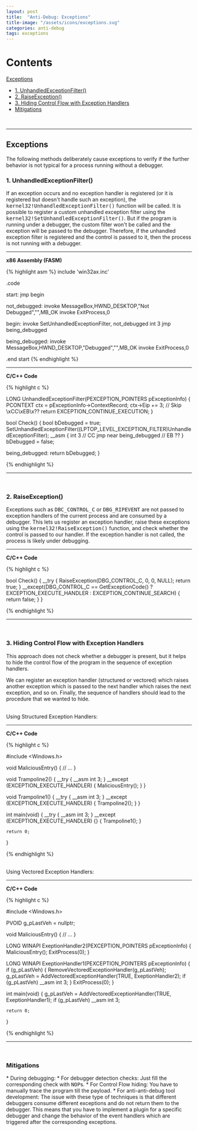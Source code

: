 ```yaml
---
layout: post
title:  "Anti-Debug: Exceptions"
title-image: "/assets/icons/exceptions.svg"
categories: anti-debug 
tags: exceptions
---
```


<h1>Contents</h1>

[Exceptions](#exceptions)

* [1. UnhandledExceptionFilter()](#unhandledexceptionfilter)
* [2. RaiseException()](#raiseexception)
* [3. Hiding Control Flow with Exception Handlers](#hiding-cf-with-eh)
* [Mitigations](#mitigations)
<br />

<hr class="space">

<h2><a class="a-dummy" name="exceptions">Exceptions</a></h2>
The following methods deliberately cause exceptions to verify if the further behavior is not typical for a process running without a debugger.

<br />
<h3><a class="a-dummy" name="unhandledexceptionfilter">1. UnhandledExceptionFilter()</a></h3>
If an exception occurs and no exception handler is registered (or it is registered but doesn't handle such an exception), the <tt>kernel32!UnhandledExceptionFilter()</tt> function will be called. It is possible to register a custom unhandled exception filter using the <tt>kernel32!SetUnhandledExceptionFilter()</tt>. But if the program is running under a debugger, the custom filter won't be called and the exception will be passed to the debugger. Therefore, if the unhandled exception filter is registered and the control is passed to it, then the process is not running with a debugger.

<hr class="space">

<b>x86 Assembly (FASM)</b>
<p></p>

{% highlight asm %}
include 'win32ax.inc'

.code

start:
        jmp begin

not_debugged:
        invoke  MessageBox,HWND_DESKTOP,"Not Debugged","",MB_OK
        invoke  ExitProcess,0

begin:
        invoke SetUnhandledExceptionFilter, not_debugged
        int  3
        jmp  being_debugged

being_debugged:
        invoke  MessageBox,HWND_DESKTOP,"Debugged","",MB_OK
        invoke  ExitProcess,0

.end start
{% endhighlight %}

<hr class="space">

<b>C/C++ Code</b>
<p></p>

{% highlight c %}

LONG UnhandledExceptionFilter(PEXCEPTION_POINTERS pExceptionInfo)
{
    PCONTEXT ctx = pExceptionInfo->ContextRecord;
    ctx->Eip += 3; // Skip \xCC\xEB\x??
    return EXCEPTION_CONTINUE_EXECUTION;
}

bool Check()
{
    bool bDebugged = true;
    SetUnhandledExceptionFilter((LPTOP_LEVEL_EXCEPTION_FILTER)UnhandledExceptionFilter);
    __asm
    {
        int 3                      // CC
        jmp near being_debugged    // EB ??
    }
    bDebugged = false;

being_debugged:
    return bDebugged;
}

{% endhighlight %}

<hr class="space">

<br />
<h3><a class="a-dummy" name="raiseexception">2. RaiseException()</a></h3>
Exceptions such as <tt>DBC_CONTROL_C</tt> or <tt>DBG_RIPEVENT</tt> are not passed to exception handlers of the current process and are consumed by a debugger. This lets us register an exception handler, raise these exceptions using the <tt>kernel32!RaiseException()</tt> function, and check whether the control is passed to our handler. If the exception handler is not called, the process is likely under debugging.

<hr class="space">

<b>C/C++ Code</b>
<p></p>

{% highlight c %}

bool Check()
{
    __try
    {
        RaiseException(DBG_CONTROL_C, 0, 0, NULL);
        return true;
    }
    __except(DBG_CONTROL_C == GetExceptionCode()
        ? EXCEPTION_EXECUTE_HANDLER 
        : EXCEPTION_CONTINUE_SEARCH)
    {
        return false;
    }
}

{% endhighlight %}

<hr class="space">

<br />
<h3><a class="a-dummy" name="hiding-cf-with-eh">3. Hiding Control Flow with Exception Handlers</a></h3>
This approach does not check whether a debugger is present, but it helps to hide the control flow of the program in the sequence of exception handlers.

We can register an exception handler (structured or vectored) which raises another exception which is passed to the next handler which raises the next exception, and so on. Finally, the sequence of handlers should lead to the procedure that we wanted to hide.

<br />Using Structured Exception Handlers:

<hr class="space">

<b>C/C++ Code</b>
<p></p>

{% highlight c %}

#include <Windows.h>

void MaliciousEntry()
{
    // ...
}

void Trampoline2()
{
    __try
    {
        __asm int 3;
    }
    __except (EXCEPTION_EXECUTE_HANDLER)
    {
        MaliciousEntry();
    }
}

void Trampoline1()
{
    __try 
    {
        __asm int 3;
    }
    __except (EXCEPTION_EXECUTE_HANDLER)
    {
        Trampoline2();
    }
}

int main(void)
{
    __try
    {
        __asm int 3;
    }
    __except (EXCEPTION_EXECUTE_HANDLER) {}
    {
        Trampoline1();
    }

    return 0;
}

{% endhighlight %}

<br />Using Vectored Exception Handlers:

<hr class="space">

<b>C/C++ Code</b>
<p></p>

{% highlight c %}

#include <Windows.h>

PVOID g_pLastVeh = nullptr;

void MaliciousEntry()
{
    // ...
}

LONG WINAPI ExeptionHandler2(PEXCEPTION_POINTERS pExceptionInfo)
{
    MaliciousEntry();
    ExitProcess(0);
}

LONG WINAPI ExeptionHandler1(PEXCEPTION_POINTERS pExceptionInfo)
{
    if (g_pLastVeh)
    {
        RemoveVectoredExceptionHandler(g_pLastVeh);
        g_pLastVeh = AddVectoredExceptionHandler(TRUE, ExeptionHandler2);
        if (g_pLastVeh)
            __asm int 3;
    }
    ExitProcess(0);
}


int main(void)
{
    g_pLastVeh = AddVectoredExceptionHandler(TRUE, ExeptionHandler1);
    if (g_pLastVeh)
        __asm int 3;

    return 0;
}

{% endhighlight %}

<hr class="space">

<br />
<h3><a class="a-dummy" name="mitigations">Mitigations</a></h3>
* During debugging: 
    * For debugger detection checks: Just fill the corresponding check with <tt>NOP</tt>s.
    * For Control Flow hiding: You have to manually trace the program till the payload.
* For anti-anti-debug tool development: The issue with these type of techniques is that different debuggers consume different exceptions and do not return them to the debugger. This means that you have to implement a plugin for a specific debugger and change the behavior of the event handlers which are triggered after the corresponding exceptions.
